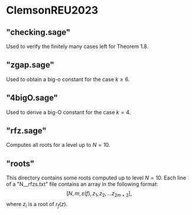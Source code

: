 # ClemsonREU2023
## "checking.sage"
Used to verify the finitely many cases left for Theorem 1.8.

## "zgap.sage"
Used to obtain a big-o constant for the case $k\geq 6$.

## "4bigO.sage"
Used to derive a big-O constant for the case $k=4$.

## "rfz.sage"
Computes all roots for a level up to $N=10$.

## "roots"
This directory contains some roots computed up to level $N=10$. Each line of a "N__rfzs.txt" file contains an array in the following format:
$$[N, m, \varepsilon(f), z_1,z_2,...z_{2m+2}],$$
where $z_i$ is a root of $r_f(z)$.
